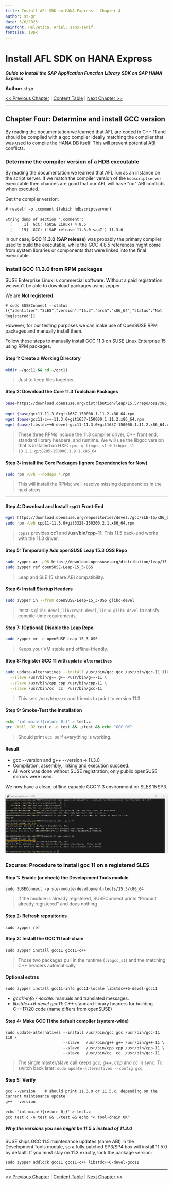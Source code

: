 ```yaml
---
title: Install AFL SDK on HANA Express - Chapter 4
author: st-gr
date: 5/6/2025
mainfont: Helvetica, Arial, sans-serif
fontsize: 18px
---
```


Install AFL SDK on HANA Express
===============================

***Guide to install the SAP Application Function Library SDK on SAP HANA Express***

**Author:** *st-gr*

[<< Previous Chapter](chapter-3-install-afl-sdk.md) | [Content Table](README.md) | [Next Chapter >>](chapter-5-prepare-and-build-first-afl.md)

---

## Chapter Four: Determine and install GCC version

By reading the documentation we learned that AFL are coded in C++ 11 and should be compiled with a gcc compiler ideally matching the compiler that was used to compile the HANA DB itself. This will prevent potential [ABI][5] conflicts.

### Determine the compiler version of a HDB executable

By reading the documentation we learned that AFL run as an instance on the script server. If we match the compiler version of the `hdbscriptserver` executable then chances are good that our AFL will have "no" ABI conflicts when executed.

Get the compiler version:

````
# readelf -p .comment $(which hdbscriptserver)

String dump of section '.comment':
  [     1]  GCC: (SUSE Linux) 4.8.5
  [    19]  GCC: ('SAP release 11.3.0-sap7') 11.3.0
````

In our case, **GCC 11.3.0 (SAP release)** was probably the primary compiler used to build the executable, while the GCC 4.8.5 references might come from system libraries or components that were linked into the final executable.

### Install GCC 11.3.0 from RPM packages

SUSE Enterprise Linux is commercial software. Without a paid registration we won't be able to download packages using zypper.

We are **Not registered**:
````
# sudo SUSEConnect --status
[{"identifier":"SLES","version":"15.3","arch":"x86_64","status":"Not Registered"}]
````

However, for our testing purposes we can make use of OpenSUSE RPM packages and manually install them.

Follow these steps to manually install GCC 11.3 on SUSE Linux Enterprise 15 using RPM packages.

#### Step 1: Create a Working Directory

```bash
mkdir ~/gcc11 && cd ~/gcc11
```

> Just to keep files together.

#### Step 2: Download the Core 11.3 Toolchain Packages

```bash
base=https://download.opensuse.org/distribution/leap/15.5/repo/oss/x86_64

wget $base/gcc11-11.3.0+git1637-150000.1.11.2.x86_64.rpm
wget $base/gcc11-c++-11.3.0+git1637-150000.1.11.2.x86_64.rpm
wget $base/libstdc++6-devel-gcc11-11.3.0+git1637-150000.1.11.2.x86_64.rpm
```

> These three RPMs include the 11.3 compiler driver, C++ front end, standard library headers, and runtime.
> We will use the libgcc version that is installed on HXE: `rpm -q libgcc_s1` -> `libgcc_s1-13.2.1+git8285-150000.1.9.1.x86_64`

#### Step 3: Install the Core Packages (Ignore Dependencies for Now)

```bash
sudo rpm -Uvh --nodeps *.rpm
```

> This will install the RPMs; we’ll resolve missing dependencies in the next steps.

---

#### Step 4: Download and Install `cpp11` Front-End

```bash
wget https://download.opensuse.org/repositories/devel:/gcc/SLE-15/x86_64/cpp11-11.5.0+git3328-150300.2.1.x86_64.rpm
sudo rpm -Uvh cpp11-11.5.0+git3328-150300.2.1.x86_64.rpm
```

> `cpp11` provides **cc1** and **/usr/bin/cpp-11**. This 11.5 back-end works with the 11.3 driver.

#### Step 5: Temporarily Add openSUSE Leap 15.3 OSS Repo

```bash
sudo zypper ar -p98 https://download.opensuse.org/distribution/leap/15.3/repo/oss/ openSUSE-Leap-15_3-OSS
sudo zypper ref openSUSE-Leap-15_3-OSS
```

> Leap and SLE 15 share ABI compatibility.

#### Step 6: Install Startup Headers

```bash
sudo zypper in --from openSUSE-Leap-15_3-OSS glibc-devel
```

> Installs `glibc-devel`, `libxcrypt-devel`, `linux-glibc-devel` to satisfy compile-time requirements.

#### Step 7: (Optional) Disable the Leap Repo

```bash
sudo zypper mr -d openSUSE-Leap-15_3-OSS
```

> Keeps your VM stable and offline-friendly.

#### Step 8: Register GCC 11 with `update-alternatives`

```bash
sudo update-alternatives --install /usr/bin/gcc gcc /usr/bin/gcc-11 110 \
  --slave /usr/bin/g++ g++ /usr/bin/g++-11 \
  --slave /usr/bin/cpp cpp /usr/bin/cpp-11 \
  --slave /usr/bin/cc  cc  /usr/bin/gcc-11
```

> This sets `/usr/bin/gcc` and friends to point to version 11.3.

#### Step 9: Smoke-Test the Installation

```bash
echo 'int main(){return 0;}' > test.c
gcc -Wall -O2 test.c -o test && ./test && echo "GCC OK"
```

> Should print `GCC OK` if everything is working.

#### Result

* gcc --version and g++ --version → 11.3.0
* Compilation, assembly, linking and execution succeed.
* All work was done without SUSE registration; only public openSUSE mirrors were used.

We now have a clean, offline‑capable GCC 11.3 environment on SLES 15 SP3.

![gcc and g++ version 11.3.0 installed](/assets/gcc-11-3-0-installed.png)

### Excurse: Procedure to install gcc 11 on a registered SLES

#### Step 1:  Enable (or check) the Development Tools module

    sudo SUSEConnect -p sle-module-development-tools/15.3/x86_64
    
> If the module is already registered, SUSEConnect prints “Product already registered” and does nothing 

#### Step 2:  Refresh repositories

    sudo zypper ref
    
#### Step 3:  Install the GCC 11 tool‑chain

    sudo zypper install gcc11 gcc11-c++

> Those two packages pull in the runtime (`libgcc_s1`) and the matching C++ headers automatically 

#### Optional extras

    sudo zypper install gcc11-info gcc11-locale libstdc++6-devel-gcc11

* _gcc11‑info / ‑locale_: manuals and translated messages.
* _libstdc++6‑devel‑gcc11_: C++ standard‑library headers for building C++17/20 code (name differs from openSUSE) 

#### Step 4:  Make GCC 11 the default compiler (system‑wide)

````
sudo update-alternatives --install /usr/bin/gcc gcc /usr/bin/gcc-11 110 \
                         --slave   /usr/bin/g++ g++ /usr/bin/g++-11 \
                         --slave   /usr/bin/cpp cpp /usr/bin/cpp-11 \
                         --slave   /usr/bin/cc  cc  /usr/bin/gcc-11
````

> The single master/slave call keeps _gcc, g++, cpp_ and _cc_ in sync. To switch back later: `sudo update‑alternatives --config gcc`.

#### Step 5:  Verify

````
gcc --version    # should print 11.3.0 or 11.5.x, depending on the current maintenance update
g++ --version

echo 'int main(){return 0;}' > test.c
gcc test.c -o test && ./test && echo "✔ tool‑chain OK"
````

##### Why the versions you see might be 11.5.x instead of 11.3.0

SUSE ships GCC 11.5 maintenance updates (same ABI) in the Development Tools module, so a fully patched SP3/SP4 box will install 11.5.0 by default.
If you must stay on 11.3 exactly, lock the package version:

    sudo zypper addlock gcc11 gcc11-c++ libstdc++6-devel-gcc11


[5]: https://en.wikipedia.org/wiki/Application_binary_interface

---

[<< Previous Chapter](chapter-3-install-afl-sdk.md) | [Content Table](README.md) | [Next Chapter >>](chapter-5-prepare-and-build-first-afl.md)